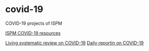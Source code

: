 # covid-19
COVID-19 projects of ISPM

[ISPM COVID-19 resources](https://www.ispm.unibe.ch/research/coronavirus_news/index_eng.html)

[Living systematic review on COVID-19](living-review/)
[Daily reportin on COVID-19](reports/)
